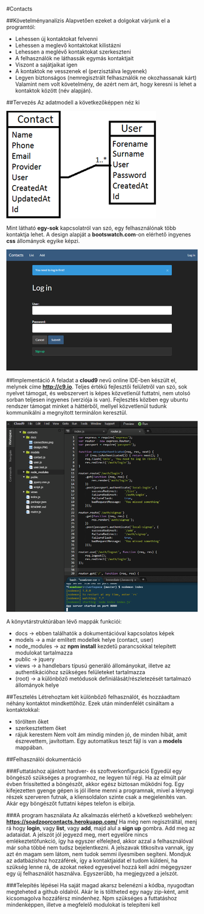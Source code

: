 #Contacts

##Követelményanalízis
Alapvetően ezeket a dolgokat várjunk el a programtól:
* Lehessen új kontaktokat felvenni
* Lehessen a meglevő kontaktokat kilistázni
* Lehessen a meglévő kontaktokat szerkeszteni
* A felhasználók ne láthassák egymás kontaktjait
* Viszont a sajátjaikat igen
* A kontaktok ne vesszenek el (perzisztálva legyenek)
* Legyen biztonságos (nemregisztrált felhasználók ne okozhassanak kárt)
Valamint nem volt követelmény, de azért nem árt, hogy keresni is lehet a kontaktok között (név alapján).

##Tervezés
Az adatmodell a következőképpen néz ki

![connections](docs/connections.png)

Mint látható **egy-sok** kapcsolatról van szó, egy felhasználónak több kontaktja lehet.
A design alapját a **bootswatch.com**-on elérhető ingyenes **css** állományok egyike képzi.

![design](docs/design.png)

##Implementáció
A feladat a **cloud9** nevű online IDE-ben készült el, melynek címe **http://c9.io**. 
Teljes értékű fejlesztői felületről van szó, sok nyelvet támogat, és webszervert is képes közvetlenül futtatni, nem utolsó sorban teljesen ingyenes (verziója is van). Fejlesztés közben egy ubuntu rendszer támogat minket a háttérből, mellyel közvetlenül tudunk kommunikálni a megnyitott terminálon keresztül.

![c9](docs/cloud9.png)

A könyvtárstruktúrában lévő mappák funkciói:
* docs -> ebben találhatók a dokumentációval kapcsolatos képek
* models -> a már említett modellek helye (contact, user)
* node_modules -> az **npm install** kezdetű parancsokkal telepített modulokat tartalmazza
* public -> jquery
* views -> a handlebars típusú generáló állományokat, illetve az authentikációhoz szükséges felületeket tartalmazza
* (root) -> a különböző metódusok definiálását/részletezését tartalmazó állományok helye


##Tesztelés
Létrehoztam két különbőző felhasználót, és hozzáadtam néhány kontaktot mindkettőhöz. Ezek után mindenfélét csináltam a kontaktokkal:
* töröltem őket
* szerkesztettem őket
* rájuk kerestem
Nem volt ám mindig minden jó, de minden hibát, amit észrevettem, javítottam. Egy automatikus teszt fájl is van a **models** mappában.

##Felhasználói dokumentáció

###Futtatáshoz ajánlott hardver- és szoftverkonfiguráció
Egyedül egy böngésző szükséges a programhoz, ne legyen túl régi. Ha az elmúlt pár évben frissítetted a böngészőt, akkor egész biztosan működni fog. Egy kifejezetten gyenge gépen is jól illene menni a programnak, mivel a lényegi részek szerveren futnak, a kliensoldalon szinte csak a megjelenítés van. Akár egy böngészőt futtatni képes telefon is elbírja.

###A program használata
Az alkalmazás elérhető a következő webhelyen: **https://soadzoorcontacts.herokuapp.com/**
Ha még nem regisztráltál, menj rá hogy **login**, vagy **list**, vagy **add**, majd alul a **sign up** gombra. Add meg az adataidat. A jelszót jól jegyezd meg, mert egyelőre nincs emlékeztetőfunkció, így ha egyszer elfelejted, akkor azzal a felhasználóval már soha többé nem tudsz bejelentkezni. 
A jelszavak titkosítva vannak, így azt én magam sem látom, nem tudok semmi ilyesmiben segíteni. 
Mondjuk az adatbázishoz hozzáférek, így a kontaktjaidat el tudom küldeni, ha szükség lenne rá, de azokat neked egyesével hozzá kell adni mégegyszer egy új felhasználót használva. Egyszerűbb, ha megjegyzed a jelszót.


###Telepítés lépései
Ha saját magad akarsz belenézni a kódba, nyugodtan megteheted a github oldalról. Akár le is töltheted egy nagy zip-ként, amit kicsomagolva hozzáférsz mindenhez. Npm szükséges a futtatáshoz mindenképpen, illetve a megfelelő modulokat is telepíteni kell

